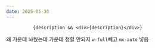 ```yaml
---
date: 2025-05-30
---
```


```
          {description && <div>{description}</div>}
```

왜 가운데 놔뒀는데 가운데 정렬 안되지
`w-full`빼고 `mx-auto` 넣음
